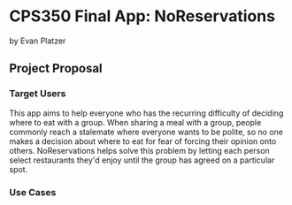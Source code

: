 # CPS350 Final App: NoReservations
by Evan Platzer

## Project Proposal

### Target Users

This app aims to help everyone who has the recurring difficulty of deciding where to eat with a group. When sharing a meal with a group, people commonly reach a stalemate where everyone wants to be polite, so no one makes a decision about where to eat for fear of forcing their opinion onto others. NoReservations helps solve this problem by letting each person select restaurants they'd enjoy until the group has agreed on a particular spot. 

### Use Cases


